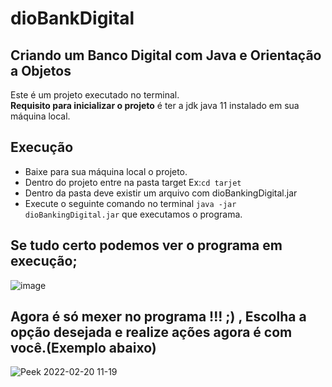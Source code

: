 # dioBankDigital

## Criando um Banco Digital com Java e Orientação a Objetos

Este é um projeto executado no terminal.<br>
<strong>Requisito para inicializar o projeto</strong> é ter a jdk java 11 instalado em sua máquina local.<br>

## Execução
- Baixe para sua máquina local o projeto.
- Dentro do projeto entre na pasta target Ex:```cd tarjet ```
- Dentro da pasta deve existir um arquivo com dioBankingDigital.jar
- Execute o seguinte comando no terminal ```java -jar dioBankingDigital.jar``` que executamos o programa.

## Se tudo certo podemos ver o programa em execução;
![image](https://user-images.githubusercontent.com/81873713/149607823-c782bf3d-3130-411f-89f5-75a1e096975b.png)

## Agora é só mexer no programa !!! ;) , Escolha a opção desejada e realize ações agora é com você.(Exemplo abaixo)

![Peek 2022-02-20 11-19](https://user-images.githubusercontent.com/81873713/154849912-2c0c577c-2a45-4a89-8558-c63e3252c969.gif)
